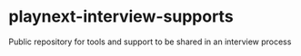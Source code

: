 # playnext-interview-supports
Public repository for tools and support to be shared in an interview process
